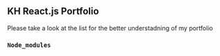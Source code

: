 ## KH React.js Portfolio

Please take a look at the list for the better understadning of my portfolio

### `Node_modules`

